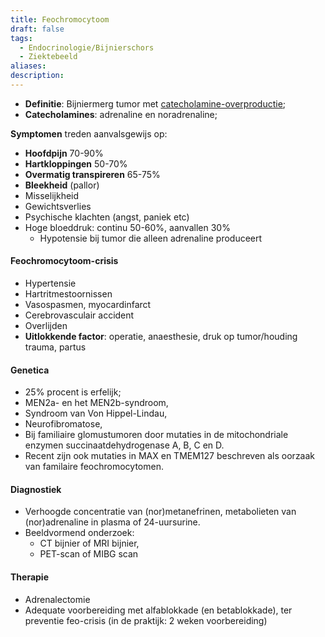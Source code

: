 ```yaml
---
title: Feochromocytoom
draft: false
tags:
  - Endocrinologie/Bijnierschors
  - Ziektebeeld
aliases: 
description: 
---
```


- **Definitie**: Bijniermerg tumor met <u>catecholamine-overproductie</u>; 
- **Catecholamines**: adrenaline en noradrenaline;


**Symptomen** treden aanvalsgewijs op:
- **Hoofdpijn** 70-90%
- **Hartkloppingen** 50-70%
- **Overmatig transpireren** 65-75%
- **Bleekheid** (pallor)
- Misselijkheid
- Gewichtsverlies
- Psychische klachten (angst, paniek etc)
- Hoge bloeddruk: continu 50-60%, aanvallen 30%
	- Hypotensie bij tumor die alleen adrenaline produceert

#### Feochromocytoom-crisis
- Hypertensie
- Hartritmestoornissen
- Vasospasmen, myocardinfarct
- Cerebrovasculair accident
- Overlijden
- **Uitlokkende factor**: operatie, anaesthesie, druk op tumor/houding trauma, partus 

#### Genetica
- 25% procent is erfelijk;
- MEN2a- en het MEN2b-syndroom, 
- Syndroom van Von Hippel-Lindau,
- Neurofibromatose, 
- Bij familiaire glomustumoren door mutaties in de mitochondriale enzymen succinaatdehydrogenase A, B, C en D. 
- Recent zijn ook mutaties in MAX en TMEM127 beschreven als oorzaak van familaire feochromocytomen.

#### Diagnostiek
- Verhoogde concentratie van (nor)metanefrinen, metabolieten van (nor)adrenaline in plasma of 24-uursurine.
- Beeldvormend onderzoek:
	- CT bijnier of MRI bijnier,
	- PET-scan of MIBG scan
#### Therapie
- Adrenalectomie
- Adequate voorbereiding met alfablokkade (en betablokkade), ter preventie feo-crisis (in de praktijk: 2 weken voorbereiding)

